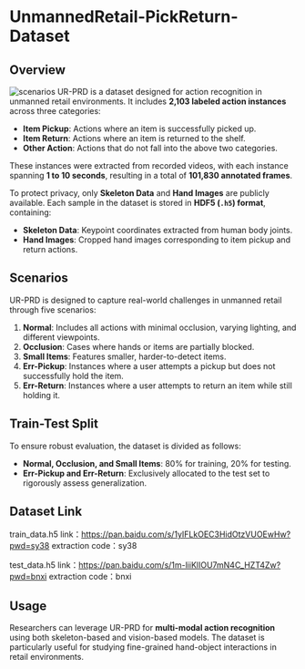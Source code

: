 # UnmannedRetail-PickReturn-Dataset
## **Overview**
![scenarios](https://github.com/user-attachments/assets/0165e490-f787-40f6-a5d2-921704f4a38b)
UR-PRD is a dataset designed for action recognition in unmanned retail environments. It includes **2,103 labeled action instances** across three categories:

- **Item Pickup**: Actions where an item is successfully picked up.
- **Item Return**: Actions where an item is returned to the shelf.
- **Other Action**: Actions that do not fall into the above two categories.

These instances were extracted from recorded videos, with each instance spanning **1 to 10 seconds**, resulting in a total of **101,830 annotated frames**.

To protect privacy, only **Skeleton Data** and **Hand Images** are publicly available.
Each sample in the dataset is stored in **HDF5 (`.h5`) format**, containing:

- **Skeleton Data**: Keypoint coordinates extracted from human body joints.
- **Hand Images**: Cropped hand images corresponding to item pickup and return actions.

## **Scenarios**
UR-PRD is designed to capture real-world challenges in unmanned retail through five scenarios:

1. **Normal**: Includes all actions with minimal occlusion, varying lighting, and different viewpoints.
2. **Occlusion**: Cases where hands or items are partially blocked.
3. **Small Items**: Features smaller, harder-to-detect items.
4. **Err-Pickup**: Instances where a user attempts a pickup but does not successfully hold the item.
5. **Err-Return**: Instances where a user attempts to return an item while still holding it.

## **Train-Test Split**
To ensure robust evaluation, the dataset is divided as follows:

- **Normal, Occlusion, and Small Items**: 80% for training, 20% for testing.
- **Err-Pickup and Err-Return**: Exclusively allocated to the test set to rigorously assess generalization.

## **Dataset Link**
train_data.h5
link：https://pan.baidu.com/s/1yIFLkOEC3HidOtzVUOEwHw?pwd=sy38
extraction code：sy38

test_data.h5
link：https://pan.baidu.com/s/1m-liiKlIOU7mN4C_HZT4Zw?pwd=bnxi
extraction code：bnxi


## **Usage**
Researchers can leverage UR-PRD for **multi-modal action recognition** using both skeleton-based and vision-based models. The dataset is particularly useful for studying fine-grained hand-object interactions in retail environments.

